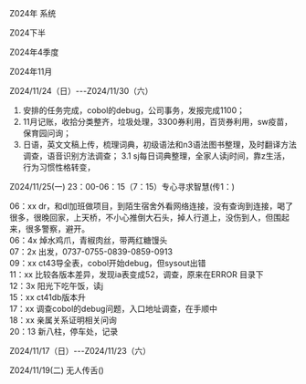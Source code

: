 Z024年 系统

Z024下半

Z024年4季度

Z024年11月 

Z024/11/24（日）---Z024/11/30（六）
1. 安排的任务完成，cobol的debug，公司事务，发报完成1100；
2. 11月记账，收拾分类整齐，垃圾处理，3300券利用，百货券利用，sw疫苗，保育园问询；
3. 日语，英文文稿上传，梳理词典，初级语法和n3语法图书整理，及时翻译方法调查，语音识别方法调查；
3.1 sj每日词典整理，全家人读j时间，靠z生活，行为习惯性格转变，

Z024/11/25(一) 23：00-06：15（7：15）专心寻求智慧(传1：)

06：xx dr，和dl加班做项目，到陌生宿舍外看网络连接，没有查询到连接，喝了很多，很晚回家，上天桥，不小心推倒大石头，掉人行道上，没伤到人，但围起来，很多警察，避开。  
06：4x 焯水鸡爪，青椒肉丝，带两红糖馒头  
07：2x 出发，0737-0755-0839-0859-0913  
09：xx ct43导全表，cobol开始debug，但sysout出错  
11：xx 比较各版本差异，发现ia表变成52，调查，原来在ERROR 目录下  
12：3x 阳光下吃午饭，读j  
15：xx ct41db版本升  
17：xx 调查cobol的debug问题，入口地址调查，在手顺中  
18：xx 亲属关系证明相关问询  
20：13 新八柱，停车处，记录  


Z024/11/17（日）---Z024/11/23（六）


Z024/11/19(二) 无人传舌()

